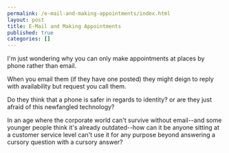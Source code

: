 ```yaml
---
permalink: /e-mail-and-making-appointments/index.html
layout: post
title: E-Mail and Making Appointments
published: true
categories: []
---
```

I'm just wondering why you can only make appointments at places by phone rather than email.

When you email them (if they have one posted) they might deign to reply with availability but request you call them.

Do they think that a phone is safer in regards to identity? or are they just afraid of this newfangled technology?

In an age where the corporate world can't survive without email--and some younger people think it's already outdated--how can it be anyone sitting at a customer service level can't use it for any purpose beyond answering a cursory question with a cursory answer?
